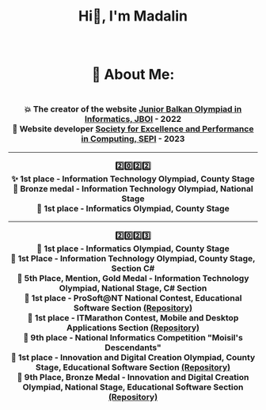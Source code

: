 # <p align="center">Hi👋, I'm Madalin</p>
<br>
<h1 align="center">💫 About Me: </h1>
<h3 align="center">

<br> 💥 The creator of the website <a href = "https://jboi2022.lrmd.ro/" >Junior Balkan Olympiad in Informatics, JBOI</a> - 2022
<br> 💫 Website developer <a href = "https://sepi.ro/" >Society for Excellence and Performance in Computing, SEPI</a> - 2023

<hr>

2️⃣0️⃣2️⃣2️⃣
<br>✨️ 1st place - Information Technology Olympiad, County Stage
<br> 🥉 Bronze medal - Information Technology Olympiad, National Stage
<br> 👾 1st place - Informatics Olympiad, County Stage

<hr>

2️⃣0️⃣2️⃣3️⃣
<br> 🧠 1st place - Informatics Olympiad, County Stage
<br> 👀 1st Place - Information Technology Olympiad, County Stage, Section C#
<br> 🥇 5th Place, Mention, Gold Medal - Information Technology Olympiad, National Stage, C# Section
<br> 🤖 1st place - ProSoft@NT National Contest, Educational Software Section <a href = "https://github.com/nnmadalin/PROSOFT-NT---Exploratorul-Spatiului" >(Repository)</a>
<br> 👻 1st place - ITMarathon Contest, Mobile and Desktop Applications Section <a href = "https://github.com/nnmadalin/Invite-for-a-break---ITMarathon" >(Repository)</a>
<br> 🎊 9th place - National Informatics Competition "Moisil's Descendants"
<br> 🎃 1st place - Innovation and Digital Creation Olympiad, County Stage, Educational Software Section <a href = "https://github.com/nnmadalin/SchoolSync" >(Repository)</a>
<br> 🥉 9th Place, Bronze Medal - Innovation and Digital Creation Olympiad, National Stage, Educational Software Section <a href = "https://github.com/nnmadalin/SchoolSync" >(Repository)</a>
</h3>
 
